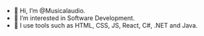 - 👋 Hi, I’m @Musicalaudio.
- 👀 I’m interested in Software Development.
- 🔨 I use tools such as HTML, CSS, JS, React, C#, .NET and Java.
